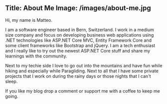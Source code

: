 Title: About Me
Image: /images/about-me.jpg
---
Hi, my name is Matteo.

I am a software engineer based in Bern, Switzerland. I work in a medium size company and focus on developing business web applications using .NET technologies like ASP.NET Core MVC, Entity Framework Core and some client frameworks like Bootstrap and jQuery. I am a tech enthusiast and I really like to try out the newest ASP.NET Core stuff and share my learnings with the community.

Next to my techie side I love to go out into the mountains and have fun while hiking and especially while Paragliding. Next to all that I have some private projects that I work on during the rainy days or those nights that I can't sleep.

If you like my blog drop a comment or support me with a coffee to keep me going.